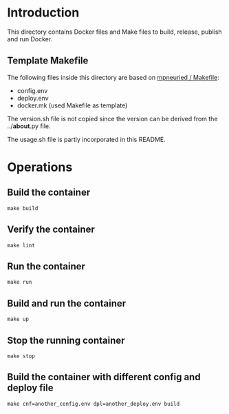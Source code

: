 # Introduction

This directory contains Docker files and Make files to build, release, publish and run Docker.

## Template Makefile

The following files inside this directory are based on
[mpneuried / Makefile](https://gist.github.com/mpneuried/0594963ad38e68917ef189b4e6a269db):
- config.env
- deploy.env
- docker.mk (used Makefile as template)

The version.sh file is not copied since the version can be derived from the
../__about__.py file.

The usage.sh file is partly incorporated in this README.

# Operations

## Build the container

```
make build
```

## Verify the container

```
make lint
```

<!--

## Build and release the container

```
make release
```

## Publish a container to AWS-ECR.
## This includes the login to the repo

```
make publish
```

-->

## Run the container

```
make run
```

## Build and run the container

```
make up
```

## Stop the running container

```
make stop
```

## Build the container with different config and deploy file

```
make cnf=another_config.env dpl=another_deploy.env build
```

